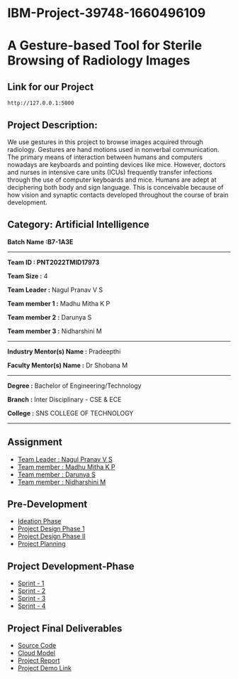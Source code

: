 # IBM-Project-39748-1660496109

# A Gesture-based Tool for Sterile Browsing of Radiology Images 

## **Link for our Project**
```
http://127.0.0.1:5000
```




## Project Description:

We use gestures in this project to browse images acquired through radiology. Gestures are hand motions used in nonverbal communication. The primary means of interaction between humans and computers nowadays are keyboards and pointing devices like mice. However, doctors and nurses in intensive care units (ICUs) frequently transfer infections through the use of computer keyboards and mice. Humans are adept at deciphering both body and sign language. This is conceivable because of how vision and synaptic contacts developed throughout the course of brain development. 



## Category: Artificial Intelligence


**Batch Name :B7-1A3E**

---



**Team ID : PNT2022TMID17973**

**Team Size :** 4

**Team Leader :** Nagul Pranav V S

**Team member 1 :** Madhu Mitha K P

**Team member 2 :** Darunya S

**Team member 3 :** Nidharshini M

---
**Industry Mentor(s) Name :** Pradeepthi

**Faculty Mentor(s) Name :** Dr Shobana M

---

**Degree	:**
Bachelor of Engineering/Technology

**Branch	:**
Inter Disciplinary - CSE & ECE 

**College	:**
SNS COLLEGE OF TECHNOLOGY

---





## Assignment

 - [Team Leader : Nagul Pranav V S ](/ASSIGNMENTS/NAGUL%20PRANAV%20VS)
 - [Team member : Madhu Mitha K P](/ASSIGNMENTS/MADHUMITHA%20K%20P/)
 - [Team member : Darunya S](/ASSIGNMENTS/DARUNYA%20S)
 - [Team member : Nidharshini M](/ASSIGNMENTS/NIDHARSHINI.M/)


## Pre-Development
- [Ideation Phase](/Project%20Design%20%26%20planning/Ideation_phase)
- [Project Design Phase 1](/Project%20Design%20%26%20planning/Project_Design_Phase_1)
- [Project Design Phase II](/Project%20Design%20%26%20planning/Project_Design_Phase_2)
- [Project Planning](/Project%20Design%20%26%20planning/Project_Planning)

## Project Development-Phase
- [Sprint - 1](/Project%20Development%20Phase/Sprint%201)
- [Sprint - 2](/Project%20Development%20Phase/Sprint%202)
- [Sprint - 3](/Project%20Development%20Phase/Sprint%203)
- [Sprint - 4](/Project%20Development%20Phase/Sprint%204)

## Project Final Deliverables

- [Source Code](/Final%20Deliverables/Application)
- [Cloud Model](/Final%20Deliverables/Application/Model)
- [Project Report](/Final%20Deliverables/IBM-39748-1662630500%20-%20Project%20Report.pdf)
- [Project Demo Link](https://drive.google.com/drive/folders/1ew61yx3w7OVdcz7S2NVzxr429P44PVrD?usp=share_link)



